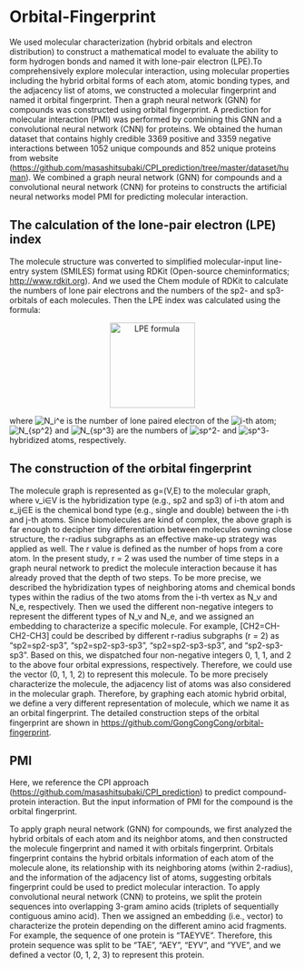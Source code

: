 # Orbital-Fingerprint

 We used molecular characterization (hybrid orbitals and electron distribution) to construct a mathematical model to evaluate the ability to form hydrogen bonds and named it with lone-pair electron (LPE).To comprehensively explore molecular interaction, using molecular properties including the hybrid orbital forms of each atom, atomic bonding types, and the adjacency list of atoms, we constructed a molecular fingerprint and named it orbital fingerprint. Then a graph neural network (GNN) for compounds was constructed using orbital fingerprint. A prediction for molecular interaction (PMI) was performed by combining this GNN and a convolutional neural network (CNN) for proteins.
 We obtained the human dataset that contains highly credible 3369 positive and 3359 negative interactions between 1052 unique compounds and 852 unique proteins from website (https://github.com/masashitsubaki/CPI_prediction/tree/master/dataset/human).
 We combined a graph neural network (GNN) for compounds and a convolutional neural network (CNN) for proteins to constructs the artificial neural networks model PMI for predicting molecular interaction.

## The calculation of the lone-pair electron (LPE) index
The molecule structure was converted to simplified molecular-input line-entry system (SMILES) format using RDKit (Open-source cheminformatics; http://www.rdkit.org). And we used the Chem module of RDKit to calculate the numbers of lone pair electrons and the numbers of the sp2- and sp3-orbitals of each molecules. Then the LPE index was calculated using the formula: 
<div align=center><img src="https://latex.codecogs.com/svg.latex?\inline&space;\bg_white&space;\fn_cs&space;\huge&space;LPE=&space;\frac{\sum^{n}_{1}N_i^e}{N_{sp^2}&space;&plus;&space;N_{{sp}^3}}" width="150" height="150" alt="LPE formula" /></div>

where 
![N_i^e](https://latex.codecogs.com/svg.latex?\inline&space;\bg_white&space;\fn_cs&space;N_i^e) is the number of lone paired electron of the 
![i](https://latex.codecogs.com/svg.latex?\inline&space;\bg_white&space;\fn_cs&space;i)-th atom; 
![N_{sp^2}](https://latex.codecogs.com/svg.latex?\inline&space;\bg_white&space;\fn_cs&space;N_{sp^2}) and 
![N_{sp^3}](https://latex.codecogs.com/svg.latex?\inline&space;\bg_white&space;\fn_cs&space;N_{sp^3}) are the numbers of 
![sp^2](https://latex.codecogs.com/svg.latex?\inline&space;\bg_white&space;\fn_cs&space;sp^2)- and 
![sp^3](https://latex.codecogs.com/svg.latex?\inline&space;\bg_white&space;\fn_cs&space;sp^3)-hybridized atoms, respectively. 


## The construction of the orbital fingerprint
The molecule graph is represented as g=(V,E) to the molecular graph, where v_i∈V is the hybridization type (e.g., sp2 and sp3) of i-th atom and ε_ij∈E is the chemical bond type (e.g., single and double) between the i-th and j-th atoms. Since biomolecules are kind of complex, the above graph is far enough to decipher tiny differentiation between molecules owning close structure, the r-radius subgraphs as an effective make-up strategy was applied as well. The r value is defined as the number of hops from a core atom. In the present study, r = 2 was used the number of time steps in a graph neural network to predict the molecule interaction because it has already proved that the depth of two steps. To be more precise, we described the hybridization types of neighboring atoms and chemical bonds types within the radius of the two atoms from the i-th vertex as N_v and N_e, respectively. Then we used the different non-negative integers to represent the different types of N_v and N_e, and we assigned an embedding to characterize a specific molecule. For example, [CH2=CH-CH2-CH3] could be described by different r-radius subgraphs (r = 2) as “sp2=sp2-sp3”, “sp2=sp2-sp3-sp3”, “sp2=sp2-sp3-sp3”, and “sp2-sp3-sp3”. Based on this, we dispatched four non-negative integers 0, 1, 1, and 2 to the above four orbital expressions, respectively. Therefore, we could use the vector (0, 1, 1, 2) to represent this molecule. To be more precisely characterize the molecule, the adjacency list of atoms was also considered in the molecular graph. Therefore, by graphing each atomic hybrid orbital, we define a very different representation of molecule, which we name it as an orbital fingerprint. The detailed construction steps of the orbital fingerprint are shown in https://github.com/GongCongCong/orbital-fingerprint. 

## PMI

Here, we reference the CPI approach (https://github.com/masashitsubaki/CPI_prediction) to predict compound-protein interaction. But the input information of PMI for the compound is the orbital fingerprint.

To apply graph neural network (GNN) for compounds, we first analyzed the hybrid orbitals of each atom and its neighbor atoms, and then constructed the molecule fingerprint and named it with orbitals fingerprint. Orbitals fingerprint contains the hybrid orbitals information of each atom of the molecule alone, its relationship with its neighboring atoms (within 2-radius), and the information of the adjacency list of atoms, suggesting orbitals fingerprint could be used to predict molecular interaction. To apply convolutional neural network (CNN) to proteins, we split the protein sequences into overlapping 3-gram amino acids (triplets of sequentially contiguous amino acid). Then we assigned an embedding (i.e., vector) to characterize the protein depending on the different amino acid fragments. For example, the sequence of one protein is “TAEYVE”. Therefore, this protein sequence was split to be “TAE”, “AEY”, “EYV”, and “YVE”, and we defined a vector (0, 1, 2, 3) to represent this protein. 
